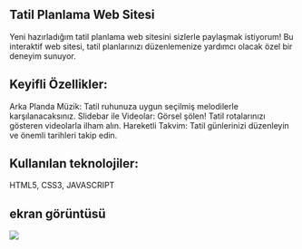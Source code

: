 

<h2> Tatil Planlama Web Sitesi </h2>

Yeni hazırladığım tatil planlama web sitesini sizlerle paylaşmak istiyorum!  Bu interaktif web sitesi, tatil planlarınızı düzenlemenize yardımcı olacak özel bir deneyim sunuyor.

<h2> Keyifli Özellikler:</h2>

 Arka Planda Müzik: Tatil ruhunuza uygun seçilmiş melodilerle karşılanacaksınız.
 Slidebar ile Videolar: Görsel şölen! Tatil rotalarınızı gösteren videolarla ilham alın.
 Hareketli Takvim: Tatil günlerinizi düzenleyin ve önemli tarihleri takip edin.

<h2>Kullanılan teknolojiler:</h2>

HTML5, CSS3, JAVASCRIPT

<h2>ekran görüntüsü</h2>

![](ekran.gif)